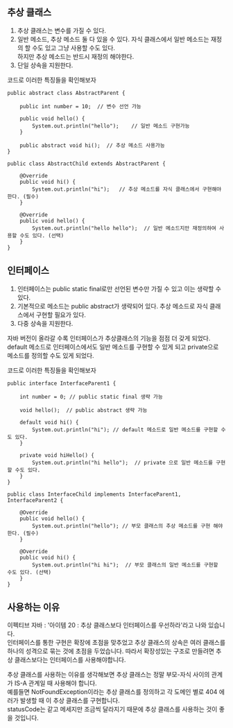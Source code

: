 ## 추상 클래스

1. 추상 클래스는 변수를 가질 수 있다.   
2. 일반 메소드, 추상 메소드 둘 다 있을 수 있다. 자식 클래스에서 일반 메소드는 재정의 할 수도 있고 그냥 사용할 수도 있다.   
하지만 추상 메소드는 반드시 재정의 해야한다.  
3. 단일 상속을 지원한다.

코드로 이러한 특징들을 확인해보자
```
public abstract class AbstractParent {

    public int number = 10;  // 변수 선언 가능
    
    public void hello() {
        System.out.println("hello");    // 일반 메소드 구현가능
    }
    
    public abstract void hi();  // 추상 메소드 사용가능
}
```

```
public class AbstractChild extends AbstractParent {

    @Override
    public void hi() {
        System.out.println("hi");   // 추상 메소드를 자식 클래스에서 구현해야 한다. (필수)
    }

    @Override
    public void hello() {
        System.out.println("hello hello");  // 일반 메소드지만 재정의하여 사용할 수도 있다. (선택)
    }
}
```

## 인터페이스

1. 인터페이스는 public static final로만 선언된 변수만 가질 수 있고 이는 생략할 수 있다.
2. 기본적으로 메소드는 public abstract가 생략되어 있다. 추상 메소드로 자식 클래스에서 구현할 필요가 있다.
3. 다중 상속을 지원한다.

자바 버전이 올라갈 수록 인터페이스가 추상클래스의 기능을 점점 더 갖게 되었다.    
default 메소드로 인터페이스에서도 일반 메소드를 구현할 수 있게 되고 private으로 메소드를 정의할 수도 있게 되었다.

코드로 이러한 특징들을 확인해보자
```
public interface InterfaceParent1 {

    int number = 0; // public static final 생략 가능

    void hello();  // public abstract 생략 가능

    default void hi() {
        System.out.println("hi"); // default 메소드로 일반 메소드를 구현할 수도 있다.
    }

    private void hiHello() {
        System.out.println("hi hello");  // private 으로 일반 메소드를 구현할 수도 있다.
    }
}
```
```
public class InterfaceChild implements InterfaceParent1, InterfaceParent2 {

    @Override
    public void hello() {
        System.out.println("hello"); // 부모 클래스의 추상 메소드를 구현 해야한다. (필수)
    }

    @Override
    public void hi() {
        System.out.println("hi hi");  // 부모 클래스의 일반 메소드를 구현할 수도 있다. (선택)
    }
}
```

## 사용하는 이유

이펙티브 자바 : '아이템 20 : 추상 클래스보다 인터페이스를 우선하라'라고 나와 있습니다.  
인터페이스를 통한 구현은 확장에 초점을 맞추었고 추상 클래스의 상속은 여러 클래스를 하나의 성격으로 
묶는 것에 초점을 두었습니다. 따라서 확장성있는 구조로 만들려면 추상 클래스보다는 인터페이스를 사용해야합니다.  

추상 클래스를 사용하는 이유를 생각해보면 추상 클래스는 정말 부모-자식 사이의 관계가 IS-A 관계일 때 사용해야 합니다.     
예를들면 NotFoundException이라는 추상 클래스를 정의하고 각 도메인 별로 404 에러가 발생할 때 이 추상 클래스를 구현합니다.  
statusCode는 같고 메세지만 조금씩 달라지기 때문에 추상 클래스를 사용하는 것이 좋을 것입니다.     



